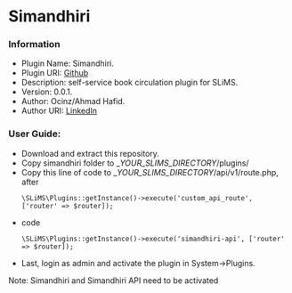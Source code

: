 # Simandhiri
### Information
  - Plugin Name: Simandhiri.
  - Plugin URI: [Github](https://github.com/ocinz/simandhiri)
  - Description: self-service book circulation plugin for SLiMS.
  - Version: 0.0.1.
  - Author: Ocinz/Ahmad Hafid.
  - Author URI: [LinkedIn](https://www.linkedin.com/in/ahmad-hafid/)

### User Guide:
- Download and extract this repository.
- Copy simandhiri folder to __YOUR_SLIMS_DIRECTORY_/plugins/
- Copy this line of code to __YOUR_SLIMS_DIRECTORY_/api/v1/route.php, after
  ```
  \SLiMS\Plugins::getInstance()->execute('custom_api_route', ['router' => $router]);
  ```
- code
  ```
  \SLiMS\Plugins::getInstance()->execute('simandhiri-api', ['router' => $router]);
  ```
- Last, login as admin and activate the plugin in System->Plugins.

 Note: Simandhiri and Simandhiri API need to be activated
